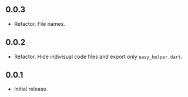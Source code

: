## 0.0.3

* Refactor. File names.



## 0.0.2

* Refactor. Hide indivisual code files and export only `easy_helper.dart`.


## 0.0.1

* Initial release.
